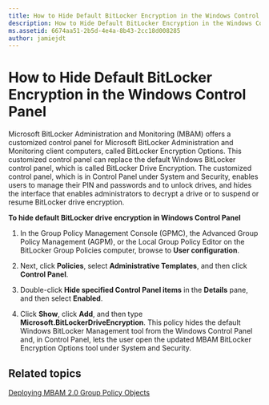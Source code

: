 ```yaml
---
title: How to Hide Default BitLocker Encryption in the Windows Control Panel
description: How to Hide Default BitLocker Encryption in the Windows Control Panel
ms.assetid: 6674aa51-2b5d-4e4a-8b43-2cc18d008285
author: jamiejdt
---
```


# How to Hide Default BitLocker Encryption in the Windows Control Panel


Microsoft BitLocker Administration and Monitoring (MBAM) offers a customized control panel for Microsoft BitLocker Administration and Monitoring client computers, called BitLocker Encryption Options. This customized control panel can replace the default Windows BitLocker control panel, which is called BitLocker Drive Encryption. The customized control panel, which is in Control Panel under System and Security, enables users to manage their PIN and passwords and to unlock drives, and hides the interface that enables administrators to decrypt a drive or to suspend or resume BitLocker drive encryption.

**To hide default BitLocker drive encryption in Windows Control Panel**

1.  In the Group Policy Management Console (GPMC), the Advanced Group Policy Management (AGPM), or the Local Group Policy Editor on the BitLocker Group Policies computer, browse to **User configuration**.

2.  Next, click **Policies**, select **Administrative Templates**, and then click **Control Panel**.

3.  Double-click **Hide specified Control Panel items** in the **Details** pane, and then select **Enabled**.

4.  Click **Show**, click **Add**, and then type **Microsoft.BitLockerDriveEncryption**. This policy hides the default Windows BitLocker Management tool from the Windows Control Panel and, in Control Panel, lets the user open the updated MBAM BitLocker Encryption Options tool under System and Security.

## Related topics


[Deploying MBAM 2.0 Group Policy Objects](deploying-mbam-20-group-policy-objects-mbam-2.md)

 

 





